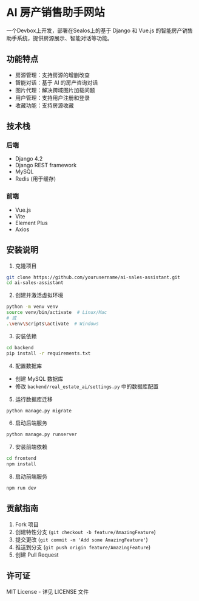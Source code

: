 # AI 房产销售助手网站

一个Devbox上开发，部署在Sealos上的基于 Django 和 Vue.js 的智能房产销售助手系统，提供房源展示、智能对话等功能。

## 功能特点

- 房源管理：支持房源的增删改查
- 智能对话：基于 AI 的房产咨询对话
- 图片代理：解决跨域图片加载问题
- 用户管理：支持用户注册和登录
- 收藏功能：支持房源收藏

## 技术栈

### 后端
- Django 4.2
- Django REST framework
- MySQL
- Redis (用于缓存)

### 前端
- Vue.js
- Vite
- Element Plus
- Axios

## 安装说明

1. 克隆项目
```bash
git clone https://github.com/yourusername/ai-sales-assistant.git
cd ai-sales-assistant
```

2. 创建并激活虚拟环境
```bash
python -m venv venv
source venv/bin/activate  # Linux/Mac
# 或
.\venv\Scripts\activate  # Windows
```

3. 安装依赖
```bash
cd backend
pip install -r requirements.txt
```

4. 配置数据库
- 创建 MySQL 数据库
- 修改 `backend/real_estate_ai/settings.py` 中的数据库配置

5. 运行数据库迁移
```bash
python manage.py migrate
```

6. 启动后端服务
```bash
python manage.py runserver
```

7. 安装前端依赖
```bash
cd frontend
npm install
```

8. 启动前端服务
```bash
npm run dev
```

## 贡献指南

1. Fork 项目
2. 创建特性分支 (`git checkout -b feature/AmazingFeature`)
3. 提交更改 (`git commit -m 'Add some AmazingFeature'`)
4. 推送到分支 (`git push origin feature/AmazingFeature`)
5. 创建 Pull Request

## 许可证

MIT License - 详见 LICENSE 文件 
